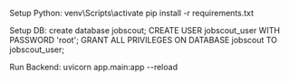 Setup Python:
venv\Scripts\activate
pip install -r requirements.txt

Setup DB:
create database jobscout;
CREATE USER jobscout_user WITH PASSWORD 'root';
GRANT ALL PRIVILEGES ON DATABASE jobscout TO jobscout_user;

Run Backend:
uvicorn app.main:app --reload